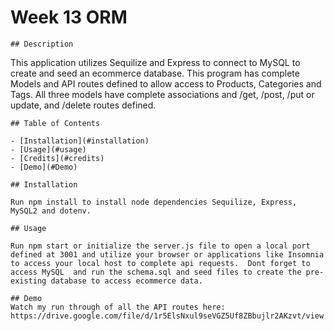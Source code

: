 # Week 13 ORM

    ## Description
    
   This application utilizes Sequilize and Express to connect to MySQL to create and seed an ecommerce database. This program has complete Models and API routes defined to allow  access to Products, Categories and Tags. All three models have complete associations and /get, /post, /put or update, and /delete routes defined.
    
    ## Table of Contents 
    
    - [Installation](#installation)
    - [Usage](#usage)
    - [Credits](#credits)
    - [Demo](#Demo)
    
    ## Installation
    
    Run npm install to install node dependencies Sequilize, Express, MySQL2 and dotenv. 
    
    ## Usage
    
    Run npm start or initialize the server.js file to open a local port defined at 3001 and utilize your browser or applications like Insomnia to access your local host to complete api requests.  Dont forget to access MySQL  and run the schema.sql and seed files to create the pre-existing database to access ecommerce data.
    
    ## Demo
    Watch my run through of all the API routes here: 
    https://drive.google.com/file/d/1r5ElsNxul9seVGZ5Uf8ZBbujlr2AKzvt/view